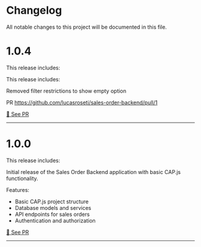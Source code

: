 # Changelog

All notable changes to this project will be documented in this file.

# 1.0.4

This release includes:

This release includes:

Removed filter restrictions to show empty option

PR https://github.com/lucasroseti/sales-order-backend/pull/1

[🔎 See PR](https://github.com/lucasroseti/sales-order-backend/pull/3)

---

# 1.0.0

This release includes:

Initial release of the Sales Order Backend application with basic CAP.js functionality.

Features:
- Basic CAP.js project structure
- Database models and services
- API endpoints for sales orders
- Authentication and authorization

[🔎 See PR](https://github.com/your-username/sales-order-backend/pull/1)

--- 